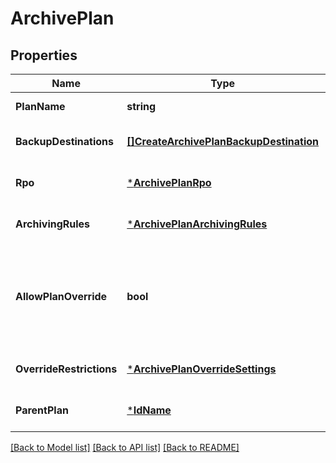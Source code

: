 # ArchivePlan

## Properties
Name | Type | Description | Notes
------------ | ------------- | ------------- | -------------
**PlanName** | **string** |  | [default to null]
**BackupDestinations** | [**[]CreateArchivePlanBackupDestination**](CreateArchivePlanBackupDestination.md) |  | [optional] [default to null]
**Rpo** | [***ArchivePlanRpo**](ArchivePlanRPO.md) |  | [optional] [default to null]
**ArchivingRules** | [***ArchivePlanArchivingRules**](ArchivePlanArchivingRules.md) |  | [optional] [default to null]
**AllowPlanOverride** | **bool** | Flag to enable overriding of plan. Plan cannot be overriden by default. | [optional] [default to false]
**OverrideRestrictions** | [***ArchivePlanOverrideSettings**](ArchivePlanOverrideSettings.md) |  | [optional] [default to null]
**ParentPlan** | [***IdName**](IdName.md) |  | [optional] [default to null]

[[Back to Model list]](../README.md#documentation-for-models) [[Back to API list]](../README.md#documentation-for-api-endpoints) [[Back to README]](../README.md)


